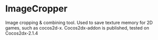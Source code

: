 ImageCropper
============

Image cropping &amp; combining tool. Used to save texture memory for 2D games, such as cocos2d-x.
Cocos2dx-addon is published, tested on Cocos2dx-2.1.4
